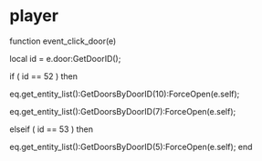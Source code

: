 # player
function event_click_door(e)

local id = e.door:GetDoorID();


if ( id == 52 ) then


eq.get_entity_list():GetDoorsByDoorID(10):ForceOpen(e.self);


eq.get_entity_list():GetDoorsByDoorID(7):ForceOpen(e.self);




elseif ( id == 53 ) then


eq.get_entity_list():GetDoorsByDoorID(5):ForceOpen(e.self);
end
